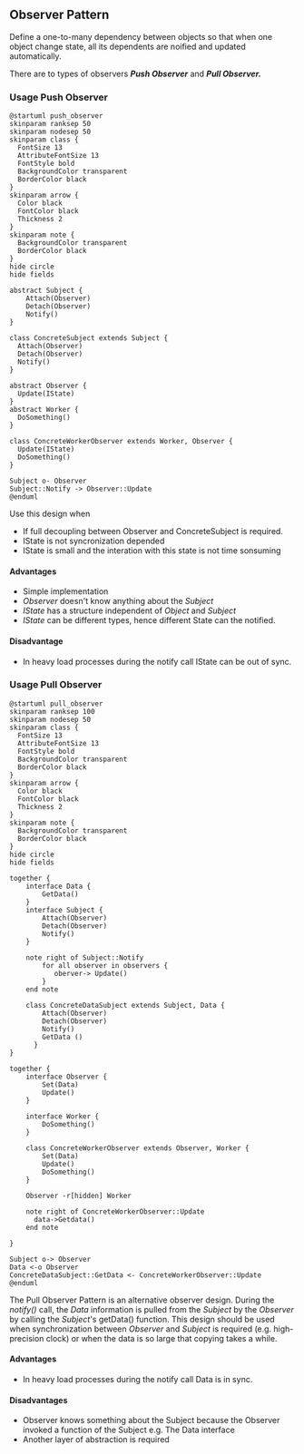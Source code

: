 ## Observer Pattern

Define a one-to-many dependency between objects so that when one object change state, all its dependents are noified and updated automatically.

There are to types of observers ***Push Observer*** and ***Pull Observer.***

### Usage Push Observer

```plantuml
@startuml push_observer
skinparam ranksep 50
skinparam nodesep 50
skinparam class {
  FontSize 13
  AttributeFontSize 13
  FontStyle bold
  BackgroundColor transparent
  BorderColor black
}
skinparam arrow {
  Color black
  FontColor black
  Thickness 2
}
skinparam note {
  BackgroundColor transparent
  BorderColor black
}
hide circle
hide fields

abstract Subject {
    Attach(Observer) 
    Detach(Observer)
    Notify()
}

class ConcreteSubject extends Subject {
  Attach(Observer)
  Detach(Observer)
  Notify()
}

abstract Observer {
  Update(IState)
}
abstract Worker {
  DoSomething()
}

class ConcreteWorkerObserver extends Worker, Observer {
  Update(IState)
  DoSomething()
}

Subject o- Observer 
Subject::Notify -> Observer::Update
@enduml
```

Use this design when

* If full decoupling between Observer and ConcreteSubject is required.
* IState is not syncronization depended
* IState is small and the interation with this state is not time sonsuming

#### Advantages

* Simple implementation
* *Observer* doesn't know anything about the *Subject*
* *IState* has a structure independent of *Object* and *Subject*
* *IState* can be different types, hence different State can the notified.

#### Disadvantage

* In heavy load processes during the notify call IState can be out of sync.

### Usage Pull Observer

```plantuml
@startuml pull_observer
skinparam ranksep 100
skinparam nodesep 50
skinparam class {
  FontSize 13
  AttributeFontSize 13
  FontStyle bold
  BackgroundColor transparent
  BorderColor black
}
skinparam arrow {
  Color black
  FontColor black
  Thickness 2
}
skinparam note {
  BackgroundColor transparent
  BorderColor black
}
hide circle
hide fields

together {
    interface Data {
        GetData()
    }
    interface Subject {
        Attach(Observer) 
        Detach(Observer)
        Notify()
    }
    
    note right of Subject::Notify
        for all observer in observers {
           oberver-> Update()  
        }
    end note

    class ConcreteDataSubject extends Subject, Data {
        Attach(Observer)
        Detach(Observer)
        Notify()
        GetData ()
      }
}

together {
    interface Observer {
        Set(Data)
        Update()
    }
  
    interface Worker {
        DoSomething()
    }

    class ConcreteWorkerObserver extends Observer, Worker {
        Set(Data)
        Update()
        DoSomething()
    }

    Observer -r[hidden] Worker

    note right of ConcreteWorkerObserver::Update
      data->Getdata()
    end note

}

Subject o-> Observer
Data <-o Observer
ConcreteDataSubject::GetData <- ConcreteWorkerObserver::Update
@enduml
```

The Pull Observer Pattern is an alternative observer design. During the *notify()* call, the *Data* information is pulled from the *Subject* by the *Observer* by calling the *Subject*'s getData() function. This design should be used when synchronization between *Observer* and *Subject* is required (e.g. high-precision clock) or when the data is so large that copying takes a while.

#### Advantages

* In heavy load processes during the notify call Data is in sync.

#### Disadvantages

* Observer knows something about the Subject because the Observer invoked a function of the Subject e.g. The Data interface
* Another layer of abstraction is required
